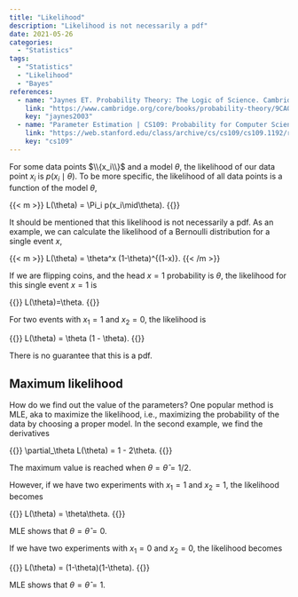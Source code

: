 ```yaml
---
title: "Likelihood"
description: "Likelihood is not necessarily a pdf"
date: 2021-05-26
categories:
  - "Statistics"
tags:
  - "Statistics"
  - "Likelihood"
  - "Bayes"
references:
  - name: "Jaynes ET. Probability Theory: The Logic of Science. Cambridge University Press; 2003. doi:10.1017/CBO9780511790423"
    link: "https://www.cambridge.org/core/books/probability-theory/9CA08E224FF30123304E6D8935CF1A99"
    key: "jaynes2003"
  - name: "Parameter Estimation | CS109: Probability for Computer Scientists"
    link: "https://web.stanford.edu/class/archive/cs/cs109/cs109.1192/reader/11%20Parameter%20Estimation.pdf"
    key: "cs109"
---
```


For some data points $\\{x_i\\}$ and a model $\theta$, the likelihood of our data point $x_i$ is $p(x_i\mid \theta)$. To be more specific, the likelihood of all data points is a function of the model $\theta$,

{{< m >}}
L(\theta) = \Pi_i p(x_i\mid\theta).
{{</m>}}


It should be mentioned that this likelihood is not necessarily a pdf. As an example, we can calculate the likelihood of a Bernoulli distribution for a single event $x$,

{{< m >}}
L(\theta) = \theta^x (1-\theta)^{(1-x)}.
{{< /m >}}

If we are flipping coins, and the head $x=1$ probability is $\theta$, the likelihood for this single event $x=1$ is

{{<m>}}
L(\theta)=\theta.
{{</m>}}

For two events with $x_1=1$ and $x_2=0$, the likelihood is

{{<m>}}
L(\theta) = \theta (1 - \theta).
{{</m>}}

There is no guarantee that this is a pdf.

## Maximum likelihood

How do we find out the value of the parameters? One popular method is MLE, aka to maximize the likelihood, i.e., maximizing the probability of the data by choosing a proper model. In the second example, we find the derivatives

{{<m>}}
\partial_\theta L(\theta) = 1 - 2\theta.
{{</m>}}

The maximum value is reached when $\theta=\hat\theta=1/2$.

However, if we have two experiments with $x_1=1$ and $x_2=1$, the likelihood becomes

{{<m>}}
L(\theta) = \theta\theta.
{{</m>}}

MLE shows that $\theta=\hat\theta=0$.

If we have two experiments with $x_1=0$ and $x_2=0$, the likelihood becomes

{{<m>}}
L(\theta) = (1-\theta)(1-\theta).
{{</m>}}

MLE shows that $\theta=\hat\theta=1$.







